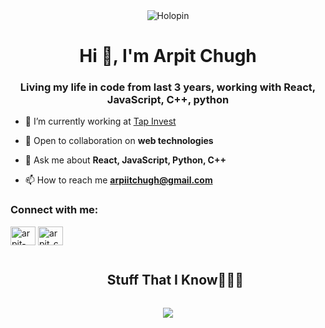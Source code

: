  <div align="center">
<img src="https://holopin.io/api/user/board?user=arpit" alt="Holopin" />
</div>


<h1 align="center">Hi 👋, I'm Arpit Chugh</h1>
<h3 align="center">Living my life in code from last 3 years, working with React, JavaScript, C++, python</h3>


- 🔭 I’m currently working at [Tap Invest](https://leafround.com/)

- 👯 Open to collaboration on **web technologies**

- 💬 Ask me about **React, JavaScript, Python, C++**

- 📫 How to reach me **arpiitchugh@gmail.com**

<h3 align="left">Connect with me:</h3>
<p align="left">
<a href="https://linkedin.com/in/arpit-chugh" target="blank"><img align="center" src="https://raw.githubusercontent.com/rahuldkjain/github-profile-readme-generator/master/src/images/icons/Social/linked-in-alt.svg" alt="arpit-chugh" height="30" width="40" /></a>
<a href="https://instagram.com/arpit_chugh" target="blank"><img align="center" src="https://raw.githubusercontent.com/rahuldkjain/github-profile-readme-generator/master/src/images/icons/Social/instagram.svg" alt="arpit_chugh" height="30" width="40" /></a>
</p>

<div id="user-content-toc">
  <ul align="center">
    <summary><h2 style="display: inline-block">Stuff That I Know👨🏻‍💻</h2></summary>
  </ul>
</div>
<!--tech stack icons-->
<p align="center">
  <a href="https://skillicons.dev">
    <img src="https://skillicons.dev/icons?i=react,redux,ts,js,nextjs,nodejs,express,figma,cpp,github,java,materialui,mongodb,mysql&perline=14" />
  </a>
</p>

